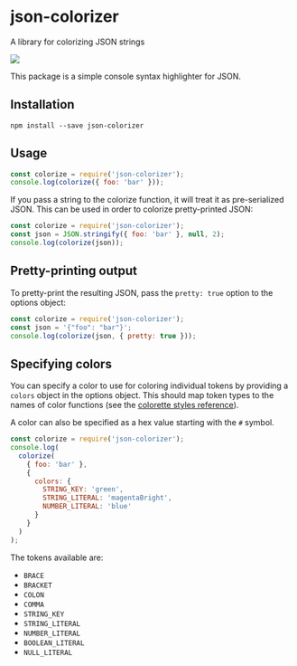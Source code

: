 # json-colorizer

A library for colorizing JSON strings

![](https://raw.githubusercontent.com/joeattardi/json-colorizer/master/screenshot-colorette.png)

This package is a simple console syntax highlighter for JSON.

## Installation

`npm install --save json-colorizer`

## Usage

```js
const colorize = require('json-colorizer');
console.log(colorize({ foo: 'bar' }));
```

If you pass a string to the colorize function, it will treat it as pre-serialized JSON. This can be used in order to colorize pretty-printed JSON:

```js
const colorize = require('json-colorizer');
const json = JSON.stringify({ foo: 'bar' }, null, 2);
console.log(colorize(json));
```

## Pretty-printing output

To pretty-print the resulting JSON, pass the `pretty: true` option to the options object:

```js
const colorize = require('json-colorizer');
const json = '{"foo": "bar"}';
console.log(colorize(json, { pretty: true }));
```

## Specifying colors

You can specify a color to use for coloring individual tokens by providing a `colors` object in the options object. This should map token types to the names of color functions (see the [colorette styles reference](https://github.com/jorgebucaran/colorette#supported-colors)).

A color can also be specified as a hex value starting with the `#` symbol.

```js
const colorize = require('json-colorizer');
console.log(
  colorize(
    { foo: 'bar' },
    {
      colors: {
        STRING_KEY: 'green',
        STRING_LITERAL: 'magentaBright',
        NUMBER_LITERAL: 'blue'
      }
    }
  )
);
```

The tokens available are:

- `BRACE`
- `BRACKET`
- `COLON`
- `COMMA`
- `STRING_KEY`
- `STRING_LITERAL`
- `NUMBER_LITERAL`
- `BOOLEAN_LITERAL`
- `NULL_LITERAL`
